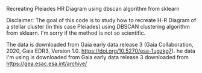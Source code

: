Recreating Pleiades HR Diagram using dbscan algorithm from sklearn

Disclaimer: The goal of this code is to study how to recreate H-R Diagram of a stellar cluster (in this case Pleiades) using DBSCAN clustering algorithm from sklearn. I'm sorry if the method is not so scientific.

The data is downloaded from Gaia early data release 3 (Gaia Collaboration, 2020, Gaia EDR3, Version 1.0. https://doi.org/10.5270/esa-1ugzkg7). he data I'm using is downloaded from Gaia early data release 3 downloaded from https://gea.esac.esa.int/archive/

